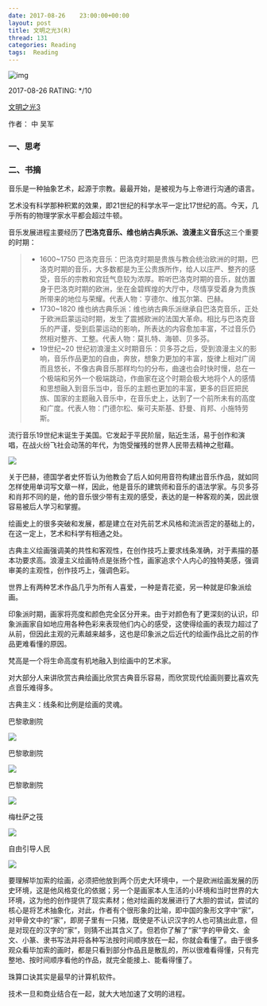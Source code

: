 ```yaml
---
date: 2017-08-26    23:00:00+00:00
layout: post
title: 文明之光3(R)
thread: 131
categories: Reading
tags:  Reading
---
```


![img](https://images-cn.ssl-images-amazon.com/images/I/51EbAFxrQaL.jpg)

2017-08-26 RATING:  */10

[文明之光3](https://www.amazon.cn/%E6%96%87%E6%98%8E%E4%B9%8B%E5%85%89-%E5%90%B4%E5%86%9B/dp/B00QFK9DBQ)

作者： 中 吴军

### 一、思考



### 二、书摘

音乐是一种抽象艺术，起源于宗教。最最开始，是被视为与上帝进行沟通的语言。

艺术没有科学那种积累的效果，即21世纪的科学水平一定比17世纪的高。今天，几乎所有的物理学家水平都会超过牛顿。

音乐发展进程主要经历了**巴洛克音乐、维也纳古典乐派、浪漫主义音乐**这三个重要的时期：

> - 1600~1750 巴洛克音乐：巴洛克时期是贵族与教会统治欧洲的时期，巴洛克时期的音乐，大多数都是为王公贵族所作，给人以庄严、整齐的感受，音乐的宗教和宫廷气息较为浓厚。聆听巴洛克时期的音乐，就仿置身于巴洛克时期的欧洲，坐在金碧辉煌的大厅中，尽情享受着身为贵族所带来的地位与荣耀。代表人物：亨德尔、维瓦尔第、巴赫。
> - 1730~1820 维也纳古典乐派：维也纳古典乐派继承自巴洛克音乐，正处于欧洲启蒙运动时期，发生了震撼欧洲的法国大革命。相比与巴洛克音乐的严谨，受到启蒙运动的影响，所表达的内容愈加丰富，不过音乐仍然相对整齐、工整。代表人物：莫扎特、海顿、贝多芬。
> - 19世纪~20 世纪初浪漫主义时期音乐：贝多芬之后，受到浪漫主义的影响，音乐作品更加的自由，奔放，想象力更加的丰富，旋律上相对广阔而且悠长，不像古典音乐那样均匀的分布，曲速也会时快时慢，总在一个极端和另外一个极端跳动，作曲家在这个时期会极大地将个人的感情和思想融入到音乐当中，音乐的主题也更加的丰富，更多的巨匠把民族、国家的主题融入音乐中，在音乐史上，达到了一个前所未有的高度和广度。代表人物：门德尔松、柴可夫斯基、舒曼、肖邦、小施特劳斯。

流行音乐19世纪末诞生于美国。它发起于平民阶层，贴近生活，易于创作和演唱，在战火纷飞社会动荡的年代，为饱受摧残的世界人民带去精神之慰藉。

![](/images/文明之光3/流行音乐发展史.png)




关于巴赫，德国学者史怀哲认为他教会了后人如何用音符构建出音乐作品，就如同怎样使用单词写文章一样，因此，他是音乐的建筑师和音乐的语法学家。与贝多芬和肖邦不同的是，他的音乐很少带有主观的感受，表达的是一种客观的美，因此很容易被后人学习和掌握。

绘画史上的很多突破和发展，都是建立在对先前艺术风格和流派否定的基础上的，在这一定上，艺术和科学有相通之处。

古典主义绘画强调美的共性和客观性，在创作技巧上要求线条准确，对于素描的基本功要求高。浪漫主义绘画特点是张扬个性，画家追求个人内心的独特美感，强调审美的主观性，创作技巧上，强调色彩。

世界上有两种艺术作品几乎为所有人喜爱，一种是青花瓷，另一种就是印象派绘画。


印象派时期，画家将亮度和颜色完全区分开来。由于对颜色有了更深刻的认识，印象派画家自如地应用各种色彩来表现他们内心的感受，这使得绘画的表现力超过了从前，但因此主观的元素越来越多，这也是印象派之后近代的绘画作品比之前的作品更难看懂的原因。

梵高是一个将生命高度有机地融入到绘画中的艺术家。

对大部分人来讲欣赏古典绘画比欣赏古典音乐容易，而欣赏现代绘画则要比喜欢先点音乐难得多。

古典主义：线条和比例是绘画的灵魂。



巴黎歌剧院

![](/images/文明之光3/巴黎歌剧院1.png)

巴黎歌剧院

![](/images/文明之光3/巴黎歌剧院2.png)

巴黎歌剧院

![](/images/文明之光3/巴黎歌剧院3.png)

梅杜萨之筏

![](/images/文明之光3/梅杜萨之筏.jpg)

自由引导人民

![](/images/文明之光3/自由引导人民.jpg)



 要理解毕加索的绘画，必须把他放到两个历史大环境中，一个是欧洲绘画发展的历史环境，这是他风格变化的依据；另一个是画家本人生活的小环境和当时世界的大环境，这为他的创作提供了现实素材；他对绘画的发展进行了大胆的尝试，尝试的核心是将艺术抽象化，对此，作者有个很形象的比喻，即中国的象形文字中“家”，对甲骨文中的“家”，即房子里有一只猪，既使是不认识汉字的人也可猜出此意，但是对现在的汉字的“家”，则猜不出其含义了。但若你了解了“家”字的甲骨文、金文、小篆、隶书写法并将各种写法按时间顺序放在一起，你就会看懂了。由于很多观众看毕加索的画时，都是只看到部分作品且是散乱的，所以很难看得懂，只有完整地、按时间顺序看他的作品，就完全能接上、能看得懂了。



珠算口诀其实是最早的计算机软件。

技术一旦和商业结合在一起，就大大地加速了文明的进程。

